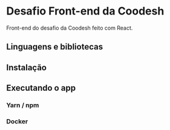 # Desafio Front-end da Coodesh

Front-end do desafio da Coodesh feito com React.

## Linguagens e bibliotecas

## Instalação

## Executando o app

### Yarn / npm

### Docker
